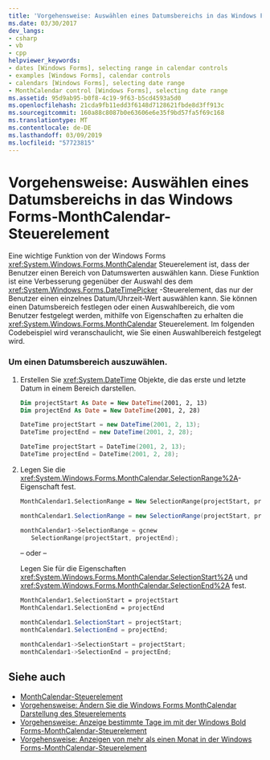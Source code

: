 ```yaml
---
title: 'Vorgehensweise: Auswählen eines Datumsbereichs in das Windows Forms-MonthCalendar-Steuerelement'
ms.date: 03/30/2017
dev_langs:
- csharp
- vb
- cpp
helpviewer_keywords:
- dates [Windows Forms], selecting range in calendar controls
- examples [Windows Forms], calendar controls
- calendars [Windows Forms], selecting date range
- MonthCalendar control [Windows Forms], selecting date range
ms.assetid: 95d9ab95-b0f8-4c19-9f63-b5cd4593a5d0
ms.openlocfilehash: 21cda9fb11edd3f6148d7128621fbde8d3ff913c
ms.sourcegitcommit: 160a88c8087b0e63606e6e35f9bd57fa5f69c168
ms.translationtype: MT
ms.contentlocale: de-DE
ms.lasthandoff: 03/09/2019
ms.locfileid: "57723815"
---
```

# <a name="how-to-select-a-range-of-dates-in-the-windows-forms-monthcalendar-control"></a>Vorgehensweise: Auswählen eines Datumsbereichs in das Windows Forms-MonthCalendar-Steuerelement
Eine wichtige Funktion von der Windows Forms <xref:System.Windows.Forms.MonthCalendar> Steuerelement ist, dass der Benutzer einen Bereich von Datumswerten auswählen kann. Diese Funktion ist eine Verbesserung gegenüber der Auswahl des dem <xref:System.Windows.Forms.DateTimePicker> -Steuerelement, das nur der Benutzer einen einzelnes Datum/Uhrzeit-Wert auswählen kann. Sie können einen Datumsbereich festlegen oder einen Auswahlbereich, die vom Benutzer festgelegt werden, mithilfe von Eigenschaften zu erhalten die <xref:System.Windows.Forms.MonthCalendar> Steuerelement. Im folgenden Codebeispiel wird veranschaulicht, wie Sie einen Auswahlbereich festgelegt wird.  
  
### <a name="to-select-a-range-of-dates"></a>Um einen Datumsbereich auszuwählen.  
  
1.  Erstellen Sie <xref:System.DateTime> Objekte, die das erste und letzte Datum in einem Bereich darstellen.  
  
    ```vb  
    Dim projectStart As Date = New DateTime(2001, 2, 13)  
    Dim projectEnd As Date = New DateTime(2001, 2, 28)  
    ```  
  
    ```csharp  
    DateTime projectStart = new DateTime(2001, 2, 13);  
    DateTime projectEnd = new DateTime(2001, 2, 28);  
    ```  
  
    ```cpp  
    DateTime projectStart = DateTime(2001, 2, 13);  
    DateTime projectEnd = DateTime(2001, 2, 28);  
    ```  
  
2.  Legen Sie die <xref:System.Windows.Forms.MonthCalendar.SelectionRange%2A>-Eigenschaft fest.  
  
    ```vb  
    MonthCalendar1.SelectionRange = New SelectionRange(projectStart, projectEnd)  
    ```  
  
    ```csharp  
    monthCalendar1.SelectionRange = new SelectionRange(projectStart, projectEnd);  
    ```  
  
    ```cpp  
    monthCalendar1->SelectionRange = gcnew  
       SelectionRange(projectStart, projectEnd);  
    ```  
  
     – oder –  
  
     Legen Sie für die Eigenschaften <xref:System.Windows.Forms.MonthCalendar.SelectionStart%2A> und <xref:System.Windows.Forms.MonthCalendar.SelectionEnd%2A> fest.  
  
    ```vb  
    MonthCalendar1.SelectionStart = projectStart  
    MonthCalendar1.SelectionEnd = projectEnd  
    ```  
  
    ```csharp  
    monthCalendar1.SelectionStart = projectStart;  
    monthCalendar1.SelectionEnd = projectEnd;  
    ```  
  
    ```cpp  
    monthCalendar1->SelectionStart = projectStart;  
    monthCalendar1->SelectionEnd = projectEnd;  
    ```  
  
## <a name="see-also"></a>Siehe auch
- [MonthCalendar-Steuerelement](monthcalendar-control-windows-forms.md)
- [Vorgehensweise: Ändern Sie die Windows Forms MonthCalendar Darstellung des Steuerelements](how-to-change-monthcalendar-control-appearance.md)
- [Vorgehensweise: Anzeige bestimmte Tage im mit der Windows Bold Forms-MonthCalendar-Steuerelement](display-specific-days-in-bold-with-wf-monthcalendar-control.md)
- [Vorgehensweise: Anzeigen von mehr als einen Monat in der Windows Forms-MonthCalendar-Steuerelement](display-more-than-one-month-wf-monthcalendar-control.md)
